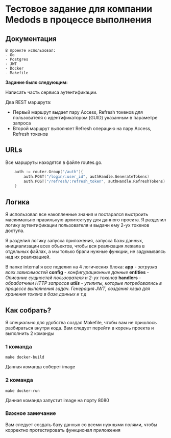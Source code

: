 # Тестовое задание для компании Medods в процессе выполнения
## Документация
    В проекте использовал:
    - Go
    - Postgres
    - JWT
    - Docker
    - Makefile
**Задание было следующим:**

Написать часть сервиса аутентификации.

Два REST маршрута:

- Первый маршрут выдает пару Access, Refresh токенов для пользователя с идентификатором (GUID) указанным в параметре запроса
- Второй маршрут выполняет Refresh операцию на пару Access, Refresh токенов

## URLs
Все маршруты находятся в файле routes.go.
``` go
    auth := router.Group("/auth"){
		auth.POST("/login/:user_id", authHandle.GenerateTokens)
		auth.POST("/refresh/:refresh_token", authHandle.RefreshTokens)
	}
```
## Логика
Я использовал все накопленные знания и постарался выстроить маскимально правильную архитектуру для данного проекта. Я разделил логику аутентификации пользователя и выдачи ему 2-ух токенов доступа. 

Я разделил логику запуска приложения, запуска базы данных, инициализации всех объектов, чтобы вся реализация лежала в отдельных файлах, а мы только брали нужные функции, не задумываясь над их реализацией.

В папке internal я все поделил на 4 логических блока: 
**app** - *загрузка всех зависимостей*
**config** - *конфигурационные данные*
**entities** - *Описание сущностей пользователя и 2-ух токенов*
**handlers** - *обработчики HTTP запросов
**utils** - утилиты, которые потребовались в процессе выполнения задач. Генерация JWT, создания хэша для хранения токена в базе данных и т.д*

## Как собрать?
Я специально для удобства создал Makefile, чтобы вам не пришлось разбираться внутри кода. Вам следует перейти в корень проекта и выполнить 2 команды
### 1 команда
``` make
make docker-build
```
Данная команда соберет image
### 2 команда
``` make
make docker-run
```
Данная команда запустит image на порту 8080

### Важное замечание
Вам следует создать базу данных со всеми нужными полями, чтобы корректно протестировать функционал приложения